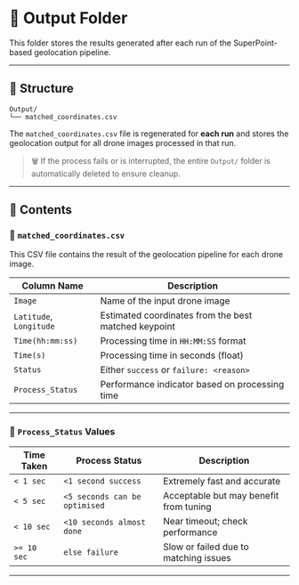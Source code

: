 
# 📁 Output Folder

This folder stores the results generated after each run of the SuperPoint-based geolocation pipeline.

---

## 📂 Structure

```
Output/
└── matched_coordinates.csv
```

The `matched_coordinates.csv` file is regenerated for **each run** and stores the geolocation output for all drone images processed in that run.

> 🗑️ If the process fails or is interrupted, the entire `Output/` folder is automatically deleted to ensure cleanup.

---

## 📄 Contents

### 🔹 `matched_coordinates.csv`

This CSV file contains the result of the geolocation pipeline for each drone image.

| Column Name             | Description                                          |
| ----------------------- | ---------------------------------------------------- |
| `Image`                 | Name of the input drone image                        |
| `Latitude`, `Longitude` | Estimated coordinates from the best matched keypoint |
| `Time(hh:mm:ss)`        | Processing time in `HH:MM:SS` format                 |
| `Time(s)`               | Processing time in seconds (float)                   |
| `Status`                | Either `success` or `failure: <reason>`              |
| `Process_Status`        | Performance indicator based on processing time       |

---

### 🔹 `Process_Status` Values

| Time Taken  | Process Status                | Description                            |
| ----------- | ----------------------------- | -------------------------------------- |
| `< 1 sec`   | `<1 second success`           | Extremely fast and accurate            |
| `< 5 sec`   | `<5 seconds can be optimised` | Acceptable but may benefit from tuning |
| `< 10 sec`  | `<10 seconds almost done`     | Near timeout; check performance        |
| `>= 10 sec` | `else failure`                | Slow or failed due to matching issues  |

---

